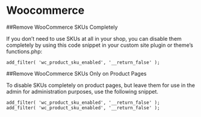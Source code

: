 # Woocommerce

##Remove WooCommerce SKUs Completely

If you don’t need to use SKUs at all in your shop, you can disable them completely by using this code snippet in your custom site plugin or theme’s functions.php:

```add_filter( 'wc_product_sku_enabled', '__return_false' );```

##Remove WooCommerce SKUs Only on Product Pages

To disable SKUs completely on product pages, but leave them for use in the admin for administration purposes, use the following snippet.

```
add_filter( 'wc_product_sku_enabled', '__return_false' );
add_filter( 'wc_product_sku_enabled', '__return_false' );
```
